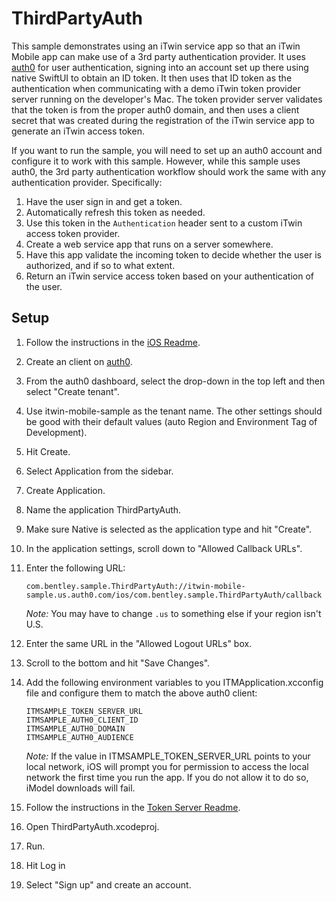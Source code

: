 # ThirdPartyAuth

This sample demonstrates using an iTwin service app so that an iTwin Mobile app can make use of a 3rd party authentication provider. It uses [auth0](https://auth0.com/) for user authentication, signing into an account set up there using native SwiftUI to obtain an ID token. It then uses that ID token as the authentication when communicating with a demo iTwin token provider server running on the developer's Mac. The token provider server validates that the token is from the proper auth0 domain, and then uses a client secret that was created during the registration of the iTwin service app to generate an iTwin access token.

If you want to run the sample, you will need to set up an auth0 account and configure it to work with this sample. However, while this sample uses auth0, the 3rd party authentication workflow should work the same with any authentication provider. Specifically:

1. Have the user sign in and get a token.
1. Automatically refresh this token as needed.
1. Use this token in the `Authentication` header sent to a custom iTwin access token provider.
1. Create a web service app that runs on a server somewhere.
1. Have this app validate the incoming token to decide whether the user is authorized, and if so to what extent.
1. Return an iTwin service access token based on your authentication of the user.

## Setup

1. Follow the instructions in the [iOS Readme](../README.md).
1. Create an client on [auth0](https://auth0.com/).
1. From the auth0 dashboard, select the drop-down in the top left and then select "Create tenant".
1. Use itwin-mobile-sample as the tenant name. The other settings should be good with their default values (auto Region and Environment Tag of Development).
1. Hit Create.
1. Select Application from the sidebar.
1. Create Application.
1. Name the application ThirdPartyAuth.
1. Make sure Native is selected as the application type and hit "Create".
1. In the application settings, scroll down to "Allowed Callback URLs".
1. Enter the following URL:

    `com.bentley.sample.ThirdPartyAuth://itwin-mobile-sample.us.auth0.com/ios/com.bentley.sample.ThirdPartyAuth/callback`

    _Note:_ You may have to change `.us` to something else if your region isn't U.S.
1. Enter the same URL in the "Allowed Logout URLs" box.
1. Scroll to the bottom and hit "Save Changes".
1. Add the following environment variables to you ITMApplication.xcconfig file and configure them to match the above auth0 client:
    ```
    ITMSAMPLE_TOKEN_SERVER_URL
    ITMSAMPLE_AUTH0_CLIENT_ID
    ITMSAMPLE_AUTH0_DOMAIN
    ITMSAMPLE_AUTH0_AUDIENCE
    ```

    _Note:_ If the value in ITMSAMPLE_TOKEN_SERVER_URL points to your local network, iOS will prompt you for permission to access the local network the first time you run the app. If you do not allow it to do so, iModel downloads will fail.
1. Follow the instructions in the [Token Server Readme](../../cross-platform/token-server/README.md).
1. Open ThirdPartyAuth.xcodeproj.
1. Run.
1. Hit Log in
1. Select "Sign up" and create an account.
